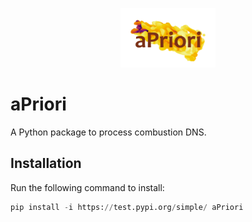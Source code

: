 <p align="center">
  <img src="https://github.com/LorenzoPiu/Images/blob/main/Logo-0.0.3.png" width="30%">
</p>

# aPriori

A Python package to process combustion DNS.

## Installation

Run the following command to install:

```python
pip install -i https://test.pypi.org/simple/ aPriori
```


